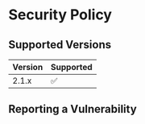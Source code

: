 # Security Policy

## Supported Versions

| Version | Supported          |
| ------- | ------------------ |
| 2.1.x   | :white_check_mark: |

## Reporting a Vulnerability

